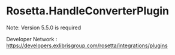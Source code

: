 # Rosetta.HandleConverterPlugin
Note: Version 5.5.0 is required

Developer Network : https://developers.exlibrisgroup.com/rosetta/integrations/plugins
